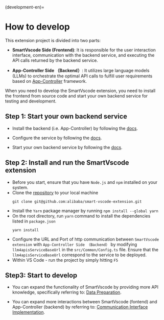 (development-en)=

# How to develop

This extension project is divided into two parts:

- **SmartVscode Side (Frontend)**: It is responsible for the user interaction interface, communication with the backend service, and executing the API calls returned by the backend service.

- **App-Controller Side （Backend）**: It utilizes large language models (LLMs) to orchestrate the optimal API calls to fulfill user requirements based on [App-Controller](https://github.com/alibaba/app-controller) framework.

When you need to develop the SmartVscode extension, you need to install the frontend from source code and start your own backend service for testing and development.


## Step 1: Start your own backend service
- Install the backend (i.e. App-Controller) by following the [docs](https://alibaba.github.io/app-controller/en/tutorial/installation.html).

- Configure the service by following the [docs](https://alibaba.github.io/app-controller/en/tutorial/deploy.html#step3-configuration-your-app-controller).

- Start your own backend service by following the [docs](https://alibaba.github.io/app-controller/en/tutorial/deploy.html#step4-start-the-service).


## Step 2: Install and run the SmartVscode extension
- Before you start, ensure that you have `Node.js` and `npm` installed on your system.
- Clone the [repository](https://github.com/alibaba/smart-vscode-extension.git) to your local machine
    ```shell
    git clone git@github.com:alibaba/smart-vscode-extension.git
    ```
- Install the `Yarn` package manager by running `npm install --global yarn`
- On the root directory, run `yarn` command to install the dependencies listed in `package.json`
    ```shell
    yarn install 
    ```
- Configure the URL and Port of http communication  between `SmartVscode extension` with `App-Controller Side （Backend）`  by modifying `llm4apisServiceBaseUrl` in the `src/Common/Config.ts` file. Ensure that the `llm4apisServiceBaseUrl` correspond to the service to be deployed. 
- Within VS Code - run the project by simply hitting `F5`



## Step3: Start to develop

- You can expand the functionality of SmartVscode by providing more API knowledge, specifically referring to: [Data Preparation](https://alibaba.github.io/app-controller/en/tutorial/deploy.html#step1-data-preparation).

- You can expand more interactions between SmartVscode (fontend) and App-Controller (backend) by referring to:
[Communication Interface Implementation](https://alibaba.github.io/app-controller/en/tutorial/deploy.html#step2-communication-interface-implementation).
